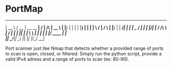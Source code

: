 # PortMap
  _____   ____  _____ _______ __  __          _____  
|  __ \ / __ \|  __ \__   __|  \/  |   /\   |  __ \ 
| |__) | |  | | |__) | | |  | \  / |  /  \  | |__) |
|  ___/| |  | |  _  /  | |  | |\/| | / /\ \ |  ___/ 
| |    | |__| | | \ \  | |  | |  | |/ ____ \| |     
|_|     \____/|_|  \_\ |_|  |_|  |_/_/    \_\_|     
                                                    

Port scanner just like Nmap that detects whether a provided range of ports to scan is open, closed, or filtered. Simply run the python script, provide a valid IPv4 adress and a range of ports to scan (ex: 80-90).
